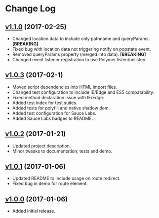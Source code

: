 # Change Log

## [v1.1.0](https://github.com/arsnebula/nebula-routing/releases/tag/v1.1.0) (2017-02-25)

- Changed location data to include only pathname and queryParams. **[BREAKING]**
- Fixed bug with location data not triggering notify on popstate event.
- Removed queryParams property (merged into data). **[BREAKING]**
- Changed event listener registration to use Polymer listen/unlisten.

## [v1.0.3](https://github.com/arsnebula/nebula-routing/releases/tag/v1.0.3) (2017-02-1)

- Moved script dependencies into HTML import files.
- Changed test configuration to include IE/Edge and ES5 compatability.
- Fixed method declaration issue with IE/Edge.
- Added test index for test suites.
- Added tests for polyfill and native shadow dom.
- Added test configuration for Sauce Labs.
- Added Sauce Labs badges to README.

## [v1.0.2](https://github.com/arsnebula/nebula-routing/releases/tag/v1.0.2) (2017-01-21)

- Updated project description.
- Minor tweaks to documentation, tests and demo.

## [v1.0.1](https://github.com/arsnebula/nebula-routing/releases/tag/v1.0.1) (2017-01-06)

- Updated README to include usage on route redirect.
- Fixed bug in demo for route element.

## [v1.0.0](https://github.com/arsnebula/nebula-routing/releases/tag/v1.0.0) (2017-01-06)

- Added initial release.